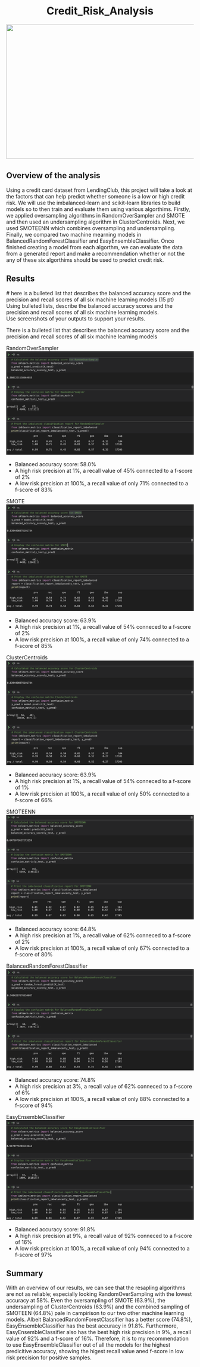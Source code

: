 <h1 align = "center"> Credit_Risk_Analysis </h1>

<p align = "center">
<img src = "https://s3.amazonaws.com/blog.v-comply.com/wp-content/uploads/2017/12/25142550/Credit-Risk.jpg" width = "800" height = "360">
 </p>
 
 
<h2> Overview of the analysis </h2>
Using a credit card dataset from LendingClub, this project will take a look at the factors that can help predict whether someone is a low or high credit risk. We will use the imbalanced-learn and scikit-learn libraries to build models so to then train and evaluate them using various algorthims. Firstly, we applied oversampling algorithms in RandomOverSampler and SMOTE and then used an undersampling algorithm in ClusterCentroids. Next, we used SMOTEENN which combines oversampling and undersampling. Finally, we compared two machine mearning models in BalancedRandomForestClassifier and EasyEnsembleClassifier. Once finished creating a model from each algorthm, we can evaluate the data from a generated report and make a recommendation whether or not the any of these six algorthims should be used to predict credit risk.

<h2> Results </h2> 
# here is a bulleted list that describes the balanced accuracy score and the precision and recall scores of all six machine learning models (15 pt) <br>
Using bulleted lists, describe the balanced accuracy scores and the precision and recall scores of all six machine learning models. <br>
Use screenshots of your outputs to support your results.

There is a bulleted list that describes the balanced accuracy score and the precision and recall scores of all six machine learning models

RandomOverSampler <br>
<img src = "https://github.com/JoseCalucag/Credit_Risk_Analysis/blob/main/pics/ROS.png">
* Balanced accuracy score: 58.0%
* A high risk precision at 1%, a recall value of 45% connected to a f-score of 2%
* A low risk precision at 100%, a recall value of only 71% connected to a f-score of 83%

SMOTE <br>
<img src = "https://github.com/JoseCalucag/Credit_Risk_Analysis/blob/main/pics/SMOTE.png">
* Balanced accuracy score: 63.9%
* A high risk precision at 1%, a recall value of 54% conneced to a f-score of 2%
* A low risk precision at 100%, a recall value of only 74% connected to a f-score of 85%

ClusterCentroids <br>
<img src = "https://github.com/JoseCalucag/Credit_Risk_Analysis/blob/main/pics/CC.png">
* Balanced accuracy score: 63.9%
* A high risk precision at 1%, a recall value of 54% conneced to a f-score of 1%
* A low risk precision at 100%, a recall value of only 50% connected to a f-score of 66%

SMOTEENN <br>
<img src = "https://github.com/JoseCalucag/Credit_Risk_Analysis/blob/main/pics/SMOTEENN.png">
* Balanced accuracy score: 64.8%
* A high risk precision at 1%, a recall value of 62% conneced to a f-score of 2%
* A low risk precision at 100%, a recall value of only 67% connected to a f-score of 80%

BalancedRandomForestClassifier <br>
<img src = "https://github.com/JoseCalucag/Credit_Risk_Analysis/blob/main/pics/BRFC.png">
* Balanced accuracy score: 74.8%
* A high risk precision at 3%, a recall value of 62% conneced to a f-score of 6%
* A low risk precision at 100%, a recall value of only 88% connected to a f-score of 94%

EasyEnsembleClassifier <br>
<img src = "https://github.com/JoseCalucag/Credit_Risk_Analysis/blob/main/pics/EEC.png">
* Balanced accuracy score: 91.8%
* A high risk precision at 9%, a recall value of 92% conneced to a f-score of 16%
* A low risk precision at 100%, a recall value of only 94% connected to a f-score of 97%


<h2> Summary </h2>
With an overview of our results, we can see that the resapling algorithms are not as reliable; especially looking RandomOverSampling with the lowest accuracy at 58%. Even the oversampling of SMOTE (63.9%), the undersampling of ClusterCentroids (63.9%) and the combined sampling of SMOTEEN (64.8%) pale in campirison to our two other machine learning models. Albeit BalancedRandomForestClassifier has a better score (74.8%), EasyEnsembleClassifier has the best accuracy in 91.8%. Furthermore, EasyEnsembleClassifier also has the best high risk precision in 9%, a recall value of 92% and a f-score of 16%. Therefore, it is to my recommendation to use EasyEnsembleClassifier out of all the models for the highest predicitive accuracy, showing the higest recall value aned f-score in low risk precision for positive samples.
